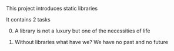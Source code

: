 This project introduces static libraries

It contains 2 tasks

0. A library is not a luxury but one of the necessities of life

1. Without libraries what have we? We have no past and no future